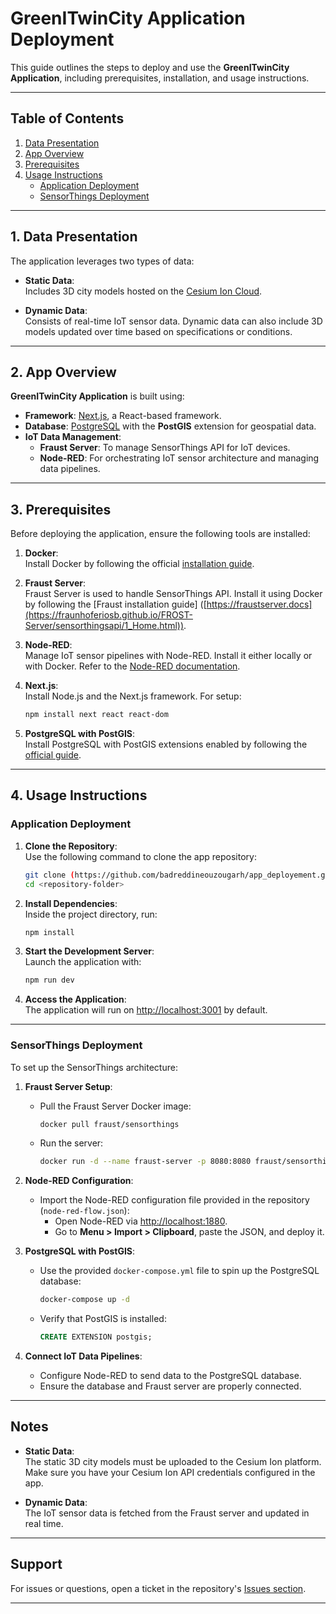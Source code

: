 
# GreenITwinCity Application Deployment

This guide outlines the steps to deploy and use the **GreenITwinCity Application**, including prerequisites, installation, and usage instructions.

---

## Table of Contents

1. [Data Presentation](#1-data-presentation)  
2. [App Overview](#2-app-overview)  
3. [Prerequisites](#3-prerequisites)  
4. [Usage Instructions](#4-usage-instructions)  
   - [Application Deployment](#application-deployment)  
   - [SensorThings Deployment](#sensorthings-deployment)  

---

## 1. Data Presentation

The application leverages two types of data:

- **Static Data**:  
  Includes 3D city models hosted on the [Cesium Ion Cloud](https://cesium.com/cesium-ion/).
  
- **Dynamic Data**:  
  Consists of real-time IoT sensor data. Dynamic data can also include 3D models updated over time based on specifications or conditions.

---

## 2. App Overview

**GreenITwinCity Application** is built using:

- **Framework**: [Next.js](https://nextjs.org/), a React-based framework.  
- **Database**: [PostgreSQL](https://www.postgresql.org/) with the **PostGIS** extension for geospatial data.  
- **IoT Data Management**:  
  - **Fraust Server**: To manage SensorThings API for IoT devices.  
  - **Node-RED**: For orchestrating IoT sensor architecture and managing data pipelines.  

---

## 3. Prerequisites

Before deploying the application, ensure the following tools are installed:

1. **Docker**:  
   Install Docker by following the official [installation guide](https://docs.docker.com/get-docker/).

2. **Fraust Server**:  
   Fraust Server is used to handle SensorThings API. Install it using Docker by following the [Fraust installation guide] ([https://fraustserver.docs](https://fraunhoferiosb.github.io/FROST-Server/sensorthingsapi/1_Home.html)).

3. **Node-RED**:  
   Manage IoT sensor pipelines with Node-RED. Install it either locally or with Docker. Refer to the [Node-RED documentation](https://nodered.org/docs/getting-started/).

4. **Next.js**:  
   Install Node.js and the Next.js framework. For setup:
   ```bash
   npm install next react react-dom
   ```

5. **PostgreSQL with PostGIS**:  
   Install PostgreSQL with PostGIS extensions enabled by following the [official guide](https://postgis.net/install/).

---

## 4. Usage Instructions

### Application Deployment

1. **Clone the Repository**:  
   Use the following command to clone the app repository:
   ```bash
   git clone (https://github.com/badreddineouzougarh/app_deployement.git)
   cd <repository-folder>
   ```

2. **Install Dependencies**:  
   Inside the project directory, run:
   ```bash
   npm install
   ```

3. **Start the Development Server**:  
   Launch the application with:
   ```bash
   npm run dev
   ```

4. **Access the Application**:  
   The application will run on [http://localhost:3001](http://localhost:3001) by default.

---

### SensorThings Deployment

To set up the SensorThings architecture:

1. **Fraust Server Setup**:
   - Pull the Fraust Server Docker image:
     ```bash
     docker pull fraust/sensorthings
     ```
   - Run the server:
     ```bash
     docker run -d --name fraust-server -p 8080:8080 fraust/sensorthings
     ```

2. **Node-RED Configuration**:
   - Import the Node-RED configuration file provided in the repository (`node-red-flow.json`):
     - Open Node-RED via [http://localhost:1880](http://localhost:1880).
     - Go to **Menu > Import > Clipboard**, paste the JSON, and deploy it.

3. **PostgreSQL with PostGIS**:
   - Use the provided `docker-compose.yml` file to spin up the PostgreSQL database:
     ```bash
     docker-compose up -d
     ```
   - Verify that PostGIS is installed:
     ```sql
     CREATE EXTENSION postgis;
     ```

4. **Connect IoT Data Pipelines**:  
   - Configure Node-RED to send data to the PostgreSQL database.
   - Ensure the database and Fraust server are properly connected.

---

## Notes

- **Static Data**:  
  The static 3D city models must be uploaded to the Cesium Ion platform. Make sure you have your Cesium Ion API credentials configured in the app.

- **Dynamic Data**:  
  The IoT sensor data is fetched from the Fraust server and updated in real time.

---

## Support

For issues or questions, open a ticket in the repository's [Issues section](<repository-link/issues>). 

--- 
